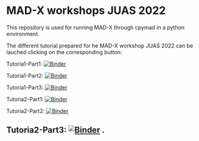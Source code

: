 # MAD-X workshops JUAS 2022

This repository is used for running MAD-X through cpymad in a python environment.

The different tutorial prepared for he MAD-X workshop JUAS 2022 can be lauched clicking on the corresponding button:

Tutoria1-Part1: [![Binder](https://mybinder.org/badge_logo.svg)](https://mybinder.org/v2/gh/fusterma/JUAS2022/HEAD?filepath=Tutorial1_Part1.ipynb) 

Tutoria1-Part2: [![Binder](https://mybinder.org/badge_logo.svg)](https://mybinder.org/v2/gh/fusterma/JUAS2022/HEAD?filepath=Tutorial1_Part2.ipynb) 

Tutoria1-Part3: [![Binder](https://mybinder.org/badge_logo.svg)](https://mybinder.org/v2/gh/fusterma/JUAS2022/HEAD?filepath=Tutorial1_Part3.ipynb) 

Tutoria2-Part1: [![Binder](https://mybinder.org/badge_logo.svg)](https://mybinder.org/v2/gh/fusterma/JUAS2022/HEAD?filepath=Tutorial2_Part1.ipynb) 

Tutoria2-Part2: [![Binder](https://mybinder.org/badge_logo.svg)](https://mybinder.org/v2/gh/fusterma/JUAS2022/HEAD?filepath=Tutorial2_Part2.ipynb) 

Tutoria2-Part3: [![Binder](https://mybinder.org/badge_logo.svg)](https://mybinder.org/v2/gh/fusterma/JUAS2022/HEAD?filepath=Tutorial2_Part2.ipynb) .
---
